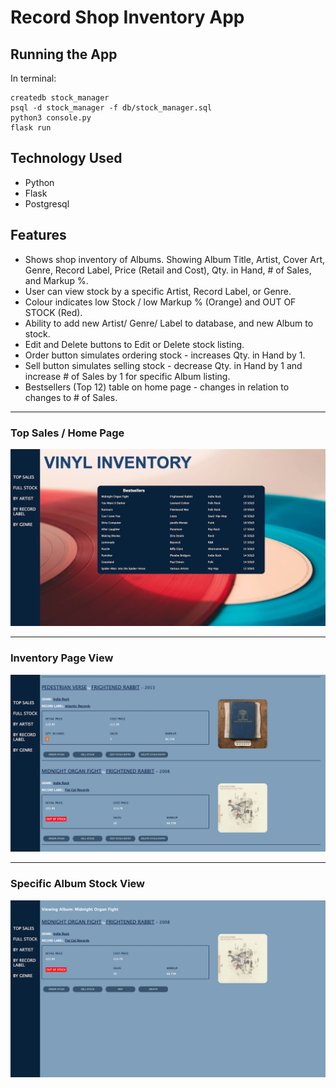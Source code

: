 # Record Shop Inventory App

## Running the App  

In terminal:  

```` 
createdb stock_manager  
psql -d stock_manager -f db/stock_manager.sql  
python3 console.py  
flask run
````

## Technology Used

* Python
* Flask
* Postgresql


## Features  

* Shows shop inventory of Albums. Showing Album Title, Artist, Cover Art, Genre, Record Label, Price (Retail and Cost), Qty. in Hand, # of Sales, and Markup %.  
* User can view stock by a specific Artist, Record Label, or Genre.
* Colour indicates low Stock / low Markup % (Orange) and OUT OF STOCK (Red).  
* Ability to add new Artist/ Genre/ Label to database, and new Album to stock.  
* Edit and Delete buttons to Edit or Delete stock listing.  
* Order button simulates ordering stock - increases Qty. in Hand by 1.
* Sell button simulates selling stock - decrease Qty. in Hand by 1 and increase # of Sales by 1 for specific Album listing.
* Bestsellers (Top 12) table on home page - changes in relation to changes to # of Sales.  

---
 
  
### Top Sales / Home Page

 ![Top Sales Homepage](static/images/inventory_project_topsales_view.png)  

---

 ### Inventory Page View  

 ![Stock View](static/images/inventory_project_stock_view.png) 
 
 ---

 ### Specific Album Stock View

 ![Album View](static/images/inventory_project_album_view.png)  